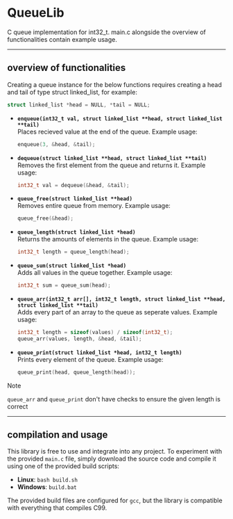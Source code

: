 # QueueLib

C queue implementation for int32_t. main.c alongside the overview of functionalities contain example usage.

---

## overview of functionalities

Creating a queue instance for the below functions requires creating a head and tail of type struct linked_list, for example:
```c
struct linked_list *head = NULL, *tail = NULL;
```

- **`enqueue(int32_t val, struct linked_list **head, struct linked_list **tail)`**  
  Places recieved value at the end of the queue. Example usage:
  ```c
  enqueue(3, &head, &tail);
  ```
  

- **`dequeue(struct linked_list **head, struct linked_list **tail)`**  
  Removes the first element from the queue and returns it. Example usage:
  ```c
  int32_t val = dequeue(&head, &tail);
  ```

- **`queue_free(struct linked_list **head)`**  
  Removes entire queue from memory. Example usage:
  ```c
  queue_free(&head);
  ```

- **`queue_length(struct linked_list *head)`**  
  Returns the amounts of elements in the queue. Example usage:
  ```c
  int32_t length = queue_length(head);
  ```

- **`queue_sum(struct linked_list *head)`**  
  Adds all values in the queue together. Example usage:
  ```c
  int32_t sum = queue_sum(head);
  ```

- **`queue_arr(int32_t arr[], int32_t length, struct linked_list **head, struct linked_list **tail)`**  
  Adds every part of an array to the queue as seperate values. Example usage:
  ```c
  int32_t length = sizeof(values) / sizeof(int32_t);
  queue_arr(values, length, &head, &tail);
  ```

- **`queue_print(struct linked_list *head, int32_t length)`**  
  Prints every element of the queue. Example usage:
  ```c
  queue_print(head, queue_length(head));
  ```

> [!NOTE]
> `queue_arr` and `queue_print` don't have checks to ensure the given length is correct

---

## compilation and usage

This library is free to use and integrate into any project. To experiment with the provided `main.c` file, simply download the source code and compile it using one of the provided build scripts:

- **Linux**: `bash build.sh`
- **Windows**: `build.bat`

The provided build files are configured for `gcc`, but the library is compatible with everything that compiles C99.